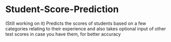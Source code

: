 # Student-Score-Prediction
(Still working on it) Predicts the scores of students based on a few categories relating to their experience and also takes optional input of other test scores in case you have them, for better accuracy
